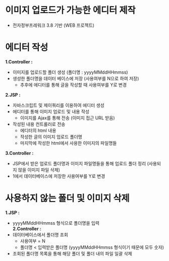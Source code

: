 # 이미지 업로드가 가능한 에디터 제작

- 전자정부프레워크 3.8 기반 (WEB 프로젝트)
 
# 에디터 작성
**1.Controller	:**	  
- 이미지를 업로드할 폴더 생성 (폴더명 : yyyyMMddHHmmss)  
- 생성한 폴더명을 데이터 베이스에 저장 (사용여부를 N으로 하여 저장)	  
	- 추후에 에디터를 통해 글을 작성할 때 사용여부를 Y로 변경
					
					
**2.JSP			:**  
- 자바스크립트 및 제이쿼리를 이용하여 에디터 생성  
- 에디터를 통해 이미지 업로드 및 내용 작성  
	- 이미지를 Ajax를 통해 전송 (이미지 접근 URL 받음)  
- 작성된 내용 컨트롤러로 전송  
	- 에디터의 html 내용  
	- 작성한 글의 이미지 업로드 폴더명  
	- 마지막에 작성한 html에서 사용한 이미지의 파일명들  
						
						
**3.Controller	:**	  
- JSP에서 받은 업로드 폴더명과 이미지 파일명들을 통해 업로드 폴더 정리 (사용되지 않을 이미지 파일 삭제)  
- 1에서 데이터베이스에 저장한 사용여부를 Y로 변경  

# 사용하지 않는 폴더 및 이미지 삭제  
**1.JSP			:**  	
- yyyyMMddHHmmss 형식으로 폴더명을 입력   
**2.Controller	:**	  
- 데이터베이스에서 폴더명 조회  
	- 사용여부 = N  
	- 폴더명 < 입력받은 폴더명 (yyyyMMddHHmmss 형식이기 때문에 모두 숫자)  
- 조회된 폴더명 목록을 통해 해당 폴더 및 폴더 내의 파일 일괄 삭제  
